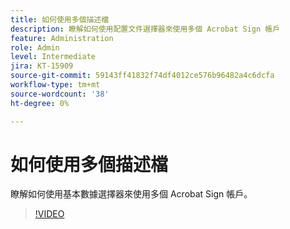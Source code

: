 ```yaml
---
title: 如何使用多個描述檔
description: 瞭解如何使用配置文件選擇器來使用多個 Acrobat Sign 帳戶
feature: Administration
role: Admin
level: Intermediate
jira: KT-15909
source-git-commit: 59143ff41832f74df4012ce576b96482a4c6dcfa
workflow-type: tm+mt
source-wordcount: '38'
ht-degree: 0%

---
```


# 如何使用多個描述檔

瞭解如何使用基本數據選擇器來使用多個 Acrobat Sign 帳戶。

>[!VIDEO](https://video.tv.adobe.com/v/3433377?quality=12&learn=on&hidetitle=true)

